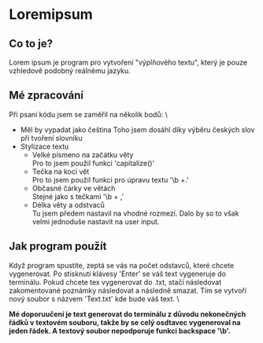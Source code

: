 # Loremipsum
## Co to je?
Lorem ipsum je program pro vytvoření "výplňového textu", který je pouze vzhledově podobný reálnému jazyku.
## Mé zpracování
Při psaní kódu jsem se zaměřil na několik bodů: \
* Měl by vypadat jako čeština
Toho jsem dosáhl díky výběru českých slov při tvoření slovníku
* Stylizace textu
    * Velké písmeno na začátku věty \
Pro to jsem použil funkci 'capitalize()'
    * Tečka na koci vět \
Pro to jsem použil funkci pro úpravu textu '\b +.'
    * Občasné čárky ve větách \
Stejné jako s tečkami '\b + ,'
    * Délka věty a odstvaců\
Tu jsem předem nastavil na vhodné rozmezí. Dalo by so to však velmi jednoduše nastavit na user input. 
## Jak program použít
Když program spustíte, zeptá se vás na počet odstavců, které chcete vygenerovat. Po stisknutí klávesy 'Enter' se váš text vygeneruje do terminálu. Pokud chcete tex vygenerovat do .txt, stačí následovat zakomentované poznámky následovat a následně smazat. Tím se vytvoří nový soubor s názvem 'Text.txt' kde bude váš text. \

**Mé doporuučení je text generovat do terminálu z důvodu nekonečných řádků v textovém souboru, takže by se celý osdtavec vygeneroval na jeden řádek. A textový soubor nepodporuje funkci backspace '\b'.**

